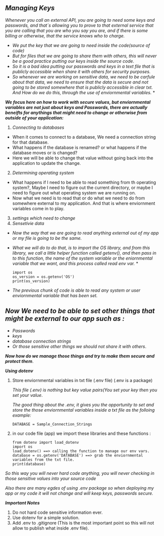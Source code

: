 ## ***Managing Keys***
*Whenever you call an external API, you are going to need some keys and passwords, and that`s allowing you to prove to that external service that you are calling that you are who you say you are, and if there is some billing or otherwise, that the service knows who to charge.*

* *We put the key that we are going to need inside the code(source of code)*
* *But for files that we are going to share them with others, this will never be a good practice putting our keys inside the source code*.
* *So it is a bad idea putting our passwords and keys in a text file that is publicly accessible when share it with others for security purposes.*
*  *So whenever we are working on sensitive data, we need to be carfule about that data, we need to ensure that the data is secure and not going to be stored somewhere that is publicly accessible in clear txt. And How do we do this, through the use of enviornmental variables.* *

***We focus here on how to work with secure values, but enviornmental variables are not just about keys and Passwords, there are actually beneifts for anythings that might need to change or otherwise from outside of your application:***
1. *Connecting to databases*

* When it comes to connect to a database, We need a connection string for that database.
* What happens if the database is renamed? or what happens if the database moves or is changed?
* Here we will be able to change that value without going back into the application to update the change.


2. *Determining operating system*
* What happens if I need to be able to read something from th operating system?, Maybe I need to figure out the current directory, or maybe I need to figure out what operating system we are running on.
* Now what we need is to read that or do what we need to do from somewhere external to my application. And that is where enviornment variables come in to play.

3. *settings which need to change*
4. *Sensetivie data*

* *Now the way that we are going to read anything external out of my app or my file is going to be the same.*

* *What we will do to do that, is to import the OS library, and from this library, we call a little helper function called getenv(), and then pass in to this function, the name of the system variable or the eniornmental variable that we want, and this process called read env var.* *

      import os 
      os_version = os.getenv('OS')
      print(os_version)
* *The previous chunk of code is able to read any system or user enviornmental variable that has been set.*

## ***Now We need to be able to set other things that might be external to our app such as :***
* *Passwords*
* *keys*
* *database connection strings*
* *Or those sensitive other things we should not share it with others*.

***Now how do we manage those things and try to make them secure and protect them***.

***Using dotenv***
1. Store enviornmental variables in txt file (.env file) (.env is a package)

     *This file (.env) is nothing but key value pairs(You set your key then you set your value*.

     *The good thing about the .env, it gives you the opportunity to set and store the those enviornmental variables inside a txt file as the folloing example:*

       DATABASE = Sample_Connection_Strings
2. in our code file (app) we import these libraries and these functions :

       from dotenv import load_dotenv
       import os 
       load_dotenv() ==> calling the function to manage our env vars.
       database = os.getenv('DATABASE') ==> grab the enviornmental variables from the txt file.
       print(database)


*So this way you will never hard code anything, you will never checking in those sensitive values into your source code*

*Also there are many egdes of using .env package so when deploying my app or my code it will not change and will keep keys, passwords secure.*

***Important Notes***
1. Do not hard code sensitive information ever.
2. Use dotenv for a simple solution.
3. Add .env to .gitignore (This is the most important point so this will not allow to publish what inside .env file).
